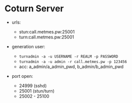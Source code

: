 # Coturn Server

- urls:
  + stun:call.metmes.pw:25001
  + turn:call.metmes.pw:25001

- generation user:
  + ```turnadmin -a -u USERNAME -r REALM -p PASSWORD```
  + ```turnadmin -a -u admin -r call.metmes.pw -p 123456```
  + acc: a_admin/a_admin_pwd, b_admin/b_admin_pwd

- port open:
  + 24999 (sshd)
  + 25001 (stun/turn)
  + 25002 - 25100